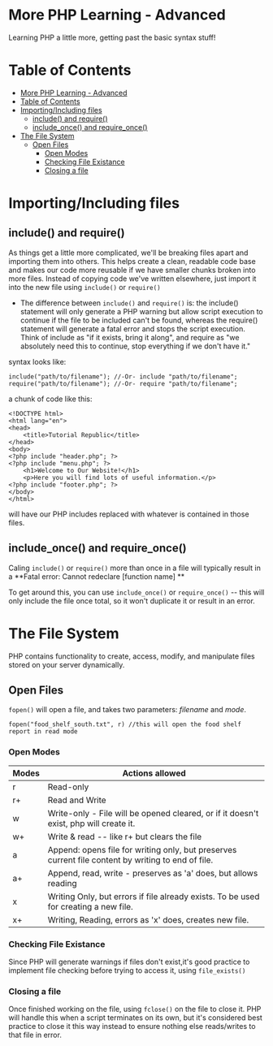 # More PHP Learning - Advanced

Learning PHP a little more, getting past the basic syntax stuff!

# Table of Contents

- [More PHP Learning - Advanced](#more-php-learning---advanced)
- [Table of Contents](#table-of-contents)
- [Importing/Including files](#importingincluding-files)
  - [include() and require()](#include-and-require)
  - [include_once() and require_once()](#includeonce-and-requireonce)
- [The File System](#the-file-system)
  - [Open Files](#open-files)
    - [Open Modes](#open-modes)
    - [Checking File Existance](#checking-file-existance)
    - [Closing a file](#closing-a-file)

# Importing/Including files

## include() and require()

As things get a little more complicated, we'll be breaking files apart and importing them into others. This helps create a clean, readable code base and makes our code more reusable if we have smaller chunks broken into more files. Instead of copying code we've written elsewhere, just import it into the new file using `include()` or `require()`

- The difference between `include()` and `require()` is: the include() statement will only generate a PHP warning but allow script execution to continue if the file to be included can't be found, whereas the require() statement will generate a fatal error and stops the script execution. Think of include as "if it exists, bring it along", and require as "we absolutely need this to continue, stop everything if we don't have it."

syntax looks like:

```
include("path/to/filename"); //-Or- include "path/to/filename";
require("path/to/filename"); //-Or- require "path/to/filename";
```

a chunk of code like this:

```
<!DOCTYPE html>
<html lang="en">
<head>
    <title>Tutorial Republic</title>
</head>
<body>
<?php include "header.php"; ?>
<?php include "menu.php"; ?>
    <h1>Welcome to Our Website!</h1>
    <p>Here you will find lots of useful information.</p>
<?php include "footer.php"; ?>
</body>
</html>
```

will have our PHP includes replaced with whatever is contained in those files.

## include_once() and require_once()

Caling `include()` or `require()` more than once in a file will typically result in a **Fatal error: Cannot redeclare [function name] **

To get around this, you can use `include_once()` or `require_once()` -- this will only include the file once total, so it won't duplicate it or result in an error.

# The File System

PHP contains functionality to create, access, modify, and manipulate files stored on your server dynamically.

## Open Files

`fopen()` will open a file, and takes two parameters: _filename_ and _mode_.

```
fopen("food_shelf_south.txt", r) //this will open the food shelf report in read mode
```

### Open Modes

| Modes | Actions allowed                                                                                    |
| ----- | -------------------------------------------------------------------------------------------------- |
| r     | Read-only                                                                                          |
| r+    | Read and Write                                                                                     |
| w     | Write-only - File will be opened cleared, or if it doesn't exist, php will create it.              |
| w+    | Write & read -- like r+ but clears the file                                                        |
| a     | Append: opens file for writing only, but preserves current file content by writing to end of file. |
| a+    | Append, read, write - preserves as 'a' does, but allows reading                                    |
| x     | Writing Only, but errors if file already exists. To be used for creating a new file.               |
| x+    | Writing, Reading, errors as 'x' does, creates new file.                                            |

### Checking File Existance

Since PHP will generate warnings if files don't exist,it's good practice to implement file checking before trying to access it, using `file_exists()`

### Closing a file

Once finished working on the file, using `fclose()` on the file to close it. PHP will handle this when a script terminates on its own, but it's considered best practice to close it this way instead to ensure nothing else reads/writes to that file in error.
